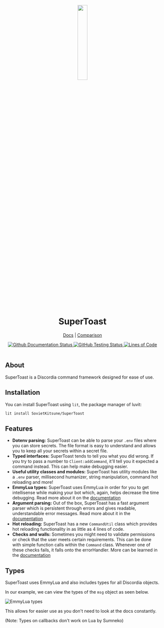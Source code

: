 <div align="center">
<img src="https://imgur.com/BMLeRmx.png" width="25%">
<h1>SuperToast</h1>

[Docs](https://SovietKitsune.github.io/SuperToast) |
[Comparison](./topics/comparison.md)

</div>

<div align="center">
    <a href="https://github.com/SovietKitsune/SuperToast/actions">
        <img alt="Github Documentation Status" src="https://img.shields.io/github/workflow/status/sovietkitsune/supertoast/Documentation?style=flat-square&label=docs">
    </a>
    <a href="https://github.com/SovietKitsune/SuperToast/actions">
        <img alt="GitHub Testing Status" src="https://img.shields.io/github/workflow/status/sovietkitsune/supertoast/Testing%20and%20linting?style=flat-square&label=tests">
    </a>
    <a href="https://github.com/XAMPPRocky/tokei">
        <img alt="Lines of Code" src="https://img.shields.io/tokei/lines/github/sovietkitsune/supertoast?style=flat-square">
    </a>
</div>

<br/>

## About

SuperToast is a Discordia command framework designed for ease of use.

## Installation

You can install SuperToast using `lit`, the package manager of luvit:

```sh
lit install SovietKitsune/SuperToast
```

## Features

* **Dotenv parsing:** SuperToast can be able to parse your `.env` files where you can store secrets. The file format is easy to understand and allows you to keep all your secrets within a secret file.
* **Typed interfaces:** SuperToast tends to tell you what you did wrong. If you try to pass a number to `Client:addCommand`, it'll tell you it expected a command instead. This can help make debugging easier.
* **Useful utility classes and modules:** SuperToast has utility modules like a `.env` parser, millisecond humanizer, string manipulation, command hot reloading and more!
* **EmmyLua types:** SuperToast uses EmmyLua in order for you to get intellisense while making your bot which, again, helps decrease the time debugging. Read more about it on the [documentation](./topics/types.md)
* **Argument parsing:** Out of the box, SuperToast has a fast argument parser which is persistent through errors and gives readable, understandable error messages. Read more about it in the [documentation](./topics/arguments.md)
* **Hot reloading:** SuperToast has a new `CommandUtil` class which provides hot reloading functionality in as little as 4 lines of code.
* **Checks and walls:** Sometimes you might need to validate permissions or check that the user meets certain requirements. This can be done with simple function calls within the `Command` class. Whenever one of these checks fails, it falls onto the errorHandler. More can be learned in the [documentation](./topics/command-checks.md)

## Types

SuperToast uses EmmyLua and also includes types for all Discordia objects.

In our example, we can view the types of the `msg` object as seen below.

![EmmyLua types](https://imgur.com/gEHl84g.png)

This allows for easier use as you don't need to look at the docs constantly.

(Note: Types on callbacks don't work on Lua by Sumneko)
